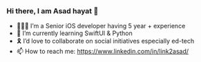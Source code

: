 ### Hi there, I am Asad hayat 👋

- 👨🏽‍💻 I’m a Senior iOS developer having 5 year + experience 
- 📖 I’m currently learning SwiftUI & Python
- 🎗 I’d love to collaborate on social initiatives especially ed-tech
- 📫 How to reach me: https://www.linkedin.com/in/link2asad/
